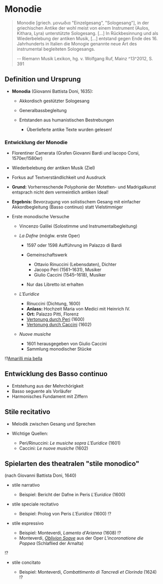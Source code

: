 <!--
author: Dennis Ried
email: dennis.ried@musikwiss.uni-halle.de
version: 1.0.0
language: de
narrator: Deutsch Female
comment: Monodie (Sitzung 3)
import: https://raw.githubusercontent.com/LiaTemplates/citations/main/README.md
import: https://gitlab.informatik.uni-halle.de/muwi/vl-mugesch-i/-/raw/main/config.md?ref_type=heads
import: ../config.md
-->

# Monodie

> Monodie [griech. μονωδια "Einzelgesang", "Sologesang"], in der griechischen Antike der wohl meist von einem Instrument (Aulos, Kithara, Lyra) unterstützte Sologesang.
> [...]
> In Rückbesinnung und als Wiederbelebung der antiken Musik, [...] entstand gegen Ende des 16. Jahrhunderts in Italien die Monogie genannte neue Art des instrumental begleiteten Sologesangs.
>
> -- Riemann Musik Lexikon, hg. v. Wolfgang Ruf, Mainz ^13^2012, S. 391

## Definition und Ursprung
* **Monodia** (Giovanni Battista Doni, 1635):

  * Akkordisch gestützter Sologesang
  * Generalbassbegleitung
  * Entstanden aus humanistischen Bestrebungen

    * Überlieferte antike Texte wurden gelesen!

### Entwicklung der Monodie

* Florentiner Camerata (Grafen Giovanni Bardi und Iacopo Corsi, 1570er/1580er)
* Wiederbelebung der antiken Musik (Ziel)
* Forkus auf Textverständlichkeit und Ausdruck
* **Grund:** Vorherreschende Polyphonie der Motetten- und Madrigalkunst entsprach nicht dem vermeintlich antiken Ideal!
* **Ergebnis:** Bevorzugung von solistischem Gesang mit einfacher Akkordbegleitung (Basso continuo) statt Vielstimmiger 

* Erste monodische Versuche

  * Vincenzo Galilei (Solostimme und Instrumentalbegleitung)
  * _La Dafne_ (möglw. erste Oper)
    
    * 1597 oder 1598 Aufführung im Palazzo di Bardi
    * Gemeinschaftswerk

      * Ottavio Rinuccini (Lebensdaten), Dichter
      * Jacopo Peri (1561–1631), Musiker
      * Giulio Caccini (1545–1618), Musiker
    
    * Nur das Libretto ist erhalten

  * _L'Euridice_
    
    * Rinuccini (Dichtung, 1600) 
    * **Anlass:** Hochzeit Maria von Medici mit Heinrich IV.
    * **Ort:** Palazzo Pitti, Florenz
    * [Vertonung durch Peri](https://www.youtube.com/watch?v=v-Uf30MaXCY) (1600)
    * [Vertonung durch Caccini](https://www.youtube.com/watch?v=4EWX3p1ahWY) (1602)

  * _Nuove musiche_

    * 1601 herausgegeben von Giulio Caccini
    * Sammlung monodischer Stücke
  
!?[Amarilli mia bella](https://www.youtube.com/watch?v=bHVXUNtCcfk "Giulio Caccini: _Amarilli mia bella_, Jakub Józef Orliński")

## Entwicklung des Basso continuo
* Entstehung aus der Mehrchörigkeit
* Basso seguente als Vorläufer
* Harmonisches Fundament mit Ziffern

## Stile recitativo
* Melodik zwischen Gesang und Sprechen
* Wichtige Quellen:

  * Peri/Rinuccini: _Le musiche sopra L'Euridice_ (1601)
  * Caccini: _Le nuove musiche_ (1602)

## Spielarten des theatralen "stile monodico"
(nach Giovanni Battista Doni, 1640)

* stile narrativo 

  * Beispiel: Bericht der Dafne in Peris _L'Euridice_ (1600)

* stile speciale recitativo 

  * Beispiel: Prolog von Peris _L'Euridice_ (1600) !?[](https://www.youtube.com/watch?v=6Z1i4aYgmyc)

* stile espressivo 

  * Beispiel: Monteverdi, _Lamento d'Arianna_ (1608) !?[](https://www.youtube.com/watch?v=3iY1jBk50ok)
  * Monteverdi, [_Oblivion Soave_](https://youtu.be/MGRQhiaLTI8?si=XTwuiz0cB57rTsoz&t=7927 "Beginn der Arie bei 2:12:55") aus der Oper _L'incoronatione die Poppea_ (Schlaflied der Arnalta)

!?[](https://www.youtube.com/watch?v=q1DE1dTdCNE)

* stile concitato

  * Beispiel: Monteverdi, _Combattimento di Tancredi et Clorinda_ (1624) !?[](https://www.youtube.com/watch?v=AT_Ktsg86gs) 
